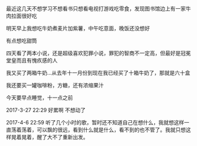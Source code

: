 最近这几天不想学习不想看书只想看电视打游戏吃零食，发现图书馆边上有一家牛肉拉面很好吃

明天早上我想吃牛奶煮麦片加紫薯，中午吃意面，晚饭还没想好

有点想吃甜筒

四天看了两本小说，还是超级喜欢犯罪小说，罪犯的智商不一定高，但最好是冠冕堂皇而且有愧疚感的人

我又买了两箱牛奶...从去年十一月份到现在我已经买了十箱牛奶了，那就是六十盒

我还要买一罐咖啡粉，方糖，还有浓缩果汁

今天要早点睡觉，十一点之前

2017-3-27 22:29 好累啊 不想动了

2017-4-6  22:59 听了几个小时的歌，暂时还不知道自己在想什么，我就想这样一直荡着荡着，可以飘的很远，看到什么就是什么，看不到的也不管了。我就只想这样晃着晃着，醒了大不了重新出发。
